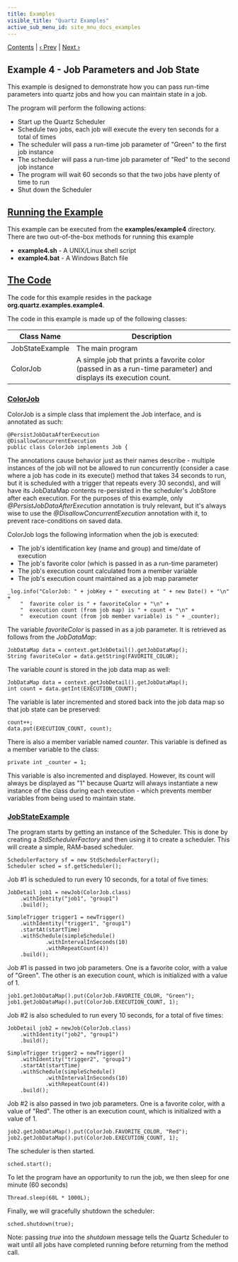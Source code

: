 ```yaml
---
title: Examples
visible_title: "Quartz Examples"
active_sub_menu_id: site_mnu_docs_examples
---
```

<div class="secNavPanel">
          <a href=".">Contents</a> |
	  <a href="Example3.html">&lsaquo;&nbsp;Prev</a> |
          <a href="Example5.html">Next&nbsp;&rsaquo;</a>
</div>

## Example 4 - Job Parameters and Job State

This example is designed to demonstrate how you can pass run-time parameters into quartz jobs and how you can maintain state in a job.

The program will perform the following actions:


+ Start up the Quartz Scheduler
+ Schedule two jobs, each job will execute the every ten seconds for a total of times
+ The scheduler will pass a run-time job parameter of "Green" to the first job instance
+ The scheduler will pass a run-time job parameter of "Red" to the second job instance
+ The program will wait 60 seconds so that the two jobs have plenty of time to run
+ Shut down the Scheduler




## [Running the Example](#Example4-RunningtheExample)
This example can be executed from the **examples/example4** directory.   There are two out-of-the-box methods for running this example


+ **example4.sh** - A UNIX/Linux shell script
+ **example4.bat** - A Windows Batch file



## [The Code](#Example4-TheCode)

The code for this example resides in the package **org.quartz.examples.example4**.   

The code in this example is made up of the following classes:

<table><thead>
<tr>
<th> Class Name </th>
<th> Description</th>
</tr>
</thead>

<tbody>
<tr>
<td> JobStateExample </td>
<td> The main program</td>
</tr>
<tr>
<td> ColorJob </td>
<td> A simple job that prints a favorite color (passed in as a run-time parameter) and displays its execution count.</td>
</tr>
</tbody></table>

### [ColorJob](#Example4-ColorJob)

ColorJob is a simple class that implement the Job interface, and is annotated as such:

<pre class="prettyprint highlight"><code class="language-java" data-lang="java">@PersistJobDataAfterExecution
@DisallowConcurrentExecution
public class ColorJob implements Job {
</code></pre>


The annotations cause behavior just as their names describe - multiple instances of the job will not be allowed to
run concurrently (consider a case where a job has code in its execute() method that takes 34 seconds to run, but it is
scheduled with a trigger that repeats every 30 seconds), and will have its JobDataMap contents re-persisted in the
scheduler's JobStore after each execution.  For the purposes of this example, only *@PersistJobDataAfterExecution*
annotation is truly relevant, but it's always wise to use the *@DisallowConcurrentExecution* annotation with
it, to prevent race-conditions on saved data.

ColorJob logs the following information when the job is executed:


+ The job's identification key (name and group) and time/date of execution
+ The job's favorite color (which is passed in as a run-time parameter)
+ The job's execution count calculated from a member variable
+ The job's execution count maintained as a job map parameter




<pre class="prettyprint highlight"><code class="language-java" data-lang="java">_log.info("ColorJob: " + jobKey + " executing at " + new Date() + "\n" +
    "  favorite color is " + favoriteColor + "\n" +
    "  execution count (from job map) is " + count + "\n" +
    "  execution count (from job member variable) is " + _counter);
</code></pre>


The variable *favoriteColor* is passed in as a job parameter.  It is retrieved as follows from the *JobDataMap*:


<pre class="prettyprint highlight"><code class="language-java" data-lang="java">JobDataMap data = context.getJobDetail().getJobDataMap();
String favoriteColor = data.getString(FAVORITE_COLOR);
</code></pre>


The variable *count* is stored in the job data map as well:


<pre class="prettyprint highlight"><code class="language-java" data-lang="java">JobDataMap data = context.getJobDetail().getJobDataMap();
int count = data.getInt(EXECUTION_COUNT);
</code></pre>


The variable is later incremented and stored back into the job data map so that job state can be preserved:


<pre class="prettyprint highlight"><code class="language-java" data-lang="java">count++;
data.put(EXECUTION_COUNT, count);
</code></pre>


There is also a member variable named *counter*.   This variable is defined as a member variable to the class:


<pre class="prettyprint highlight"><code class="language-java" data-lang="java">private int _counter = 1;
</code></pre>


This variable is also incremented and displayed.  However, its count will always be displayed as "1" because Quartz will always instantiate a new instance of the class during each execution - which prevents member variables from being used to maintain state.

### [JobStateExample ](#Example4-JobStateExample)
The program starts by getting an instance of the Scheduler.  This is done by creating a *StdSchedulerFactory* and then using it to create a scheduler.   This will create a simple, RAM-based scheduler.


<pre class="prettyprint highlight"><code class="language-java" data-lang="java">SchedulerFactory sf = new StdSchedulerFactory();
Scheduler sched = sf.getScheduler();
</code></pre>


Job #1 is scheduled to run every 10 seconds, for a total of five times:

<pre class="prettyprint highlight"><code class="language-java" data-lang="java">JobDetail job1 = newJob(ColorJob.class)
    .withIdentity("job1", "group1")
    .build();

SimpleTrigger trigger1 = newTrigger()
    .withIdentity("trigger1", "group1")
    .startAt(startTime)
    .withSchedule(simpleSchedule()
            .withIntervalInSeconds(10)
            .withRepeatCount(4))
    .build();
</code></pre>


Job #1 is passed in two job parameters.   One is a favorite color, with a value of "Green".  The other is an execution count, which is initialized with a value of 1.

<pre class="prettyprint highlight"><code class="language-java" data-lang="java">job1.getJobDataMap().put(ColorJob.FAVORITE_COLOR, "Green");
job1.getJobDataMap().put(ColorJob.EXECUTION_COUNT, 1);
</code></pre>


Job #2 is also scheduled to run every 10 seconds, for a total of five times:

<pre class="prettyprint highlight"><code class="language-java" data-lang="java">JobDetail job2 = newJob(ColorJob.class)
    .withIdentity("job2", "group1")
    .build();

SimpleTrigger trigger2 = newTrigger()
    .withIdentity("trigger2", "group1")
    .startAt(startTime)
    .withSchedule(simpleSchedule()
            .withIntervalInSeconds(10)
            .withRepeatCount(4))
    .build();
</code></pre>


Job #2 is also passed in two job parameters.   One is a favorite color, with a value of "Red".  The other is an execution count, which is initialized with a value of 1.

<pre class="prettyprint highlight"><code class="language-java" data-lang="java">job2.getJobDataMap().put(ColorJob.FAVORITE_COLOR, "Red");
job2.getJobDataMap().put(ColorJob.EXECUTION_COUNT, 1);
</code></pre>



The scheduler is then started.


<pre class="prettyprint highlight"><code class="language-java" data-lang="java">sched.start();
</code></pre>


To let the program have an opportunity to run the job, we then sleep for one minute (60 seconds)

<pre class="prettyprint highlight"><code class="language-java" data-lang="java">Thread.sleep(60L * 1000L);
</code></pre>


Finally, we will gracefully shutdown the scheduler:

<pre class="prettyprint highlight"><code class="language-java" data-lang="java">sched.shutdown(true);
</code></pre>


Note:  passing *true* into the *shutdown* message tells the Quartz Scheduler to wait until all jobs have completed running before returning from the method call.
